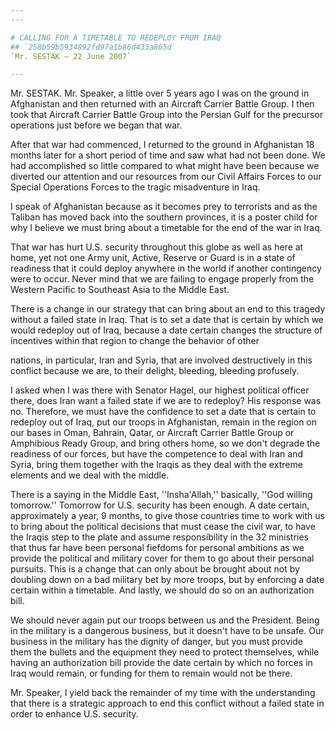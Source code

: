 ```yaml
---
---

# CALLING FOR A TIMETABLE TO REDEPLOY FROM IRAQ
## `258b59b5934892fd97a1b86d433a865d`
`Mr. SESTAK — 22 June 2007`

---
```



Mr. SESTAK. Mr. Speaker, a little over 5 years ago I was on the 
ground in Afghanistan and then returned with an Aircraft Carrier Battle 
Group. I then took that Aircraft Carrier Battle Group into the Persian 
Gulf for the precursor operations just before we began that war.

After that war had commenced, I returned to the ground in Afghanistan 
18 months later for a short period of time and saw what had not been 
done. We had accomplished so little compared to what might have been 
because we diverted our attention and our resources from our Civil 
Affairs Forces to our Special Operations Forces to the tragic 
misadventure in Iraq.

I speak of Afghanistan because as it becomes prey to terrorists and 
as the Taliban has moved back into the southern provinces, it is a 
poster child for why I believe we must bring about a timetable for the 
end of the war in Iraq.

That war has hurt U.S. security throughout this globe as well as here 
at home, yet not one Army unit, Active, Reserve or Guard is in a state 
of readiness that it could deploy anywhere in the world if another 
contingency were to occur. Never mind that we are failing to engage 
properly from the Western Pacific to Southeast Asia to the Middle East.

There is a change in our strategy that can bring about an end to this 
tragedy without a failed state in Iraq. That is to set a date that is 
certain by which we would redeploy out of Iraq, because a date certain 
changes the structure of incentives within that region to change the 
behavior of other


nations, in particular, Iran and Syria, that are involved destructively 
in this conflict because we are, to their delight, bleeding, bleeding 
profusely.

I asked when I was there with Senator Hagel, our highest political 
officer there, does Iran want a failed state if we are to redeploy? His 
response was no. Therefore, we must have the confidence to set a date 
that is certain to redeploy out of Iraq, put our troops in Afghanistan, 
remain in the region on our bases in Oman, Bahrain, Qatar, or Aircraft 
Carrier Battle Group or Amphibious Ready Group, and bring others home, 
so we don't degrade the readiness of our forces, but have the 
competence to deal with Iran and Syria, bring them together with the 
Iraqis as they deal with the extreme elements and we deal with the 
middle.

There is a saying in the Middle East, ''Insha'Allah,'' basically, 
''God willing tomorrow.'' Tomorrow for U.S. security has been enough. A 
date certain, approximately a year, 9 months, to give those countries 
time to work with us to bring about the political decisions that must 
cease the civil war, to have the Iraqis step to the plate and assume 
responsibility in the 32 ministries that thus far have been personal 
fiefdoms for personal ambitions as we provide the political and 
military cover for them to go about their personal pursuits. This is a 
change that can only about be brought about not by doubling down on a 
bad military bet by more troops, but by enforcing a date certain within 
a timetable. And lastly, we should do so on an authorization bill.

We should never again put our troops between us and the President. 
Being in the military is a dangerous business, but it doesn't have to 
be unsafe. Our business in the military has the dignity of danger, but 
you must provide them the bullets and the equipment they need to 
protect themselves, while having an authorization bill provide the date 
certain by which no forces in Iraq would remain, or funding for them to 
remain would not be there.

Mr. Speaker, I yield back the remainder of my time with the 
understanding that there is a strategic approach to end this conflict 
without a failed state in order to enhance U.S. security.
